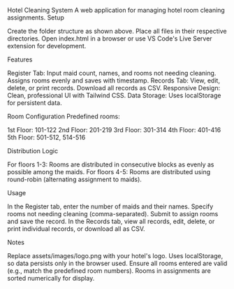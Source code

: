 Hotel Cleaning System
A web application for managing hotel room cleaning assignments.
Setup

Create the folder structure as shown above.
Place all files in their respective directories.
Open index.html in a browser or use VS Code's Live Server extension for development.

Features

Register Tab: Input maid count, names, and rooms not needing cleaning. Assigns rooms evenly and saves with timestamp.
Records Tab: View, edit, delete, or print records. Download all records as CSV.
Responsive Design: Clean, professional UI with Tailwind CSS.
Data Storage: Uses localStorage for persistent data.

Room Configuration
Predefined rooms:

1st Floor: 101-122
2nd Floor: 201-219
3rd Floor: 301-314
4th Floor: 401-416
5th Floor: 501-512, 514-516

Distribution Logic

For floors 1-3: Rooms are distributed in consecutive blocks as evenly as possible among the maids.
For floors 4-5: Rooms are distributed using round-robin (alternating assignment to maids).

Usage

In the Register tab, enter the number of maids and their names.
Specify rooms not needing cleaning (comma-separated).
Submit to assign rooms and save the record.
In the Records tab, view all records, edit, delete, or print individual records, or download all as CSV.

Notes

Replace assets/images/logo.png with your hotel's logo.
Uses localStorage, so data persists only in the browser used.
Ensure all rooms entered are valid (e.g., match the predefined room numbers).
Rooms in assignments are sorted numerically for display.
